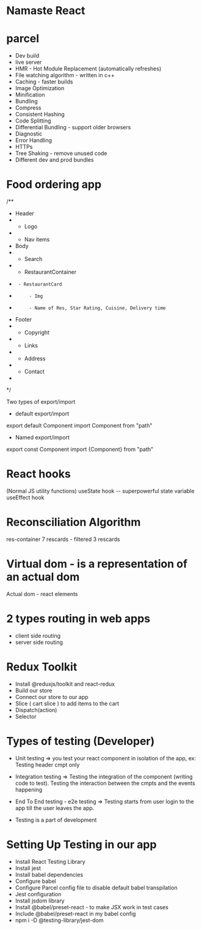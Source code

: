 # Namaste React

# parcel
- Dev build
- live server
- HMR - Hot Module Replacement (automatically refreshes)
- File watching algorithm - written in c++
- Caching - faster builds
- Image Optimization
- Minification
- Bundling
- Compress
- Consistent Hashing
- Code Splitting
- Differential Bundling - support older browsers
- Diagnostic
- Error Handling
- HTTPs
- Tree Shaking - remove unused code
- Different dev and prod bundles

# Food ordering app

/**
 * Header
 *  - Logo
 *  - Nav items
 * Body
 *  - Search
 *  - RestaurantContainer
 *      - RestaurantCard
 *          - Img
 *          - Name of Res, Star Rating, Cuisine, Delivery time
 * Footer
 *  - Copyright
 *  - Links
 *  - Address
 *  - Contact
 * 
 */


Two types of export/import

- default export/import

export default Component
import Component from "path"

- Named export/import

export const Component
import {Component} from "path"

# React hooks
(Normal JS utility functions)
useState hook -- superpowerful state variable
useEffect hook


# Reconsciliation Algorithm
res-container
7 rescards - filtered 3 rescards

# Virtual dom - is a representation of an actual dom
Actual dom - react elements


# 2 types routing in web apps
- client side routing
- server side routing

# Redux Toolkit
- Install @reduxjs/toolkit and react-redux
- Build our store
- Connect our store to our app
- Slice ( cart slice ) to add items to the cart
- Dispatch(action)
- Selector
 

# Types of testing (Developer)
- Unit testing => you test your react component in isolation of the app, ex: Testing header cmpt only
- Integration testing => Testing the integration of the component (writing code to test). Testing the interaction between the cmpts and the events happening
- End To End testing - e2e testing => Testing starts from user login to the app till the user leaves the app.

- Testing is a part of development 

# Setting Up Testing in our app
- Install React Testing Library
- Install jest
- Install babel dependencies
- Configure babel
- Configure Parcel config file to disable default babel transpilation
- Jest configuration
- Install jsdom library
- Install @babel/preset-react - to make JSX work in test cases
- Include @babel/preset-react in my babel config
- npm i -D @testing-library/jest-dom
